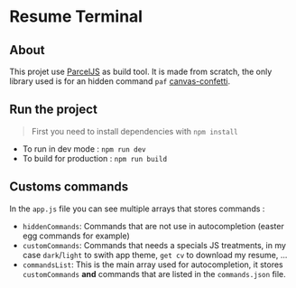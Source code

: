 # Resume Terminal

## About

This projet use [ParcelJS](https://parceljs.org/) as build tool. It is made from scratch, the only library used is for an hidden command `paf` [canvas-confetti](https://github.com/catdad/canvas-confetti).

## Run the project

> First you need to install dependencies with `npm install`

- To run in dev mode : `npm run dev`
- To build for production : `npm run build`

## Customs commands

In the `app.js` file you can see multiple arrays that stores commands :

- `hiddenCommands`: Commands that are not use in autocompletion (easter egg commands for example)
- `customCommands`: Commands that needs a specials JS treatments, in my case `dark`/`light` to swith app theme, `get cv` to download my resume, ...
- `commandsList`: This is the main array used for autocompletion, it stores `customCommands` **and** commands that are listed in the `commands.json` file.
